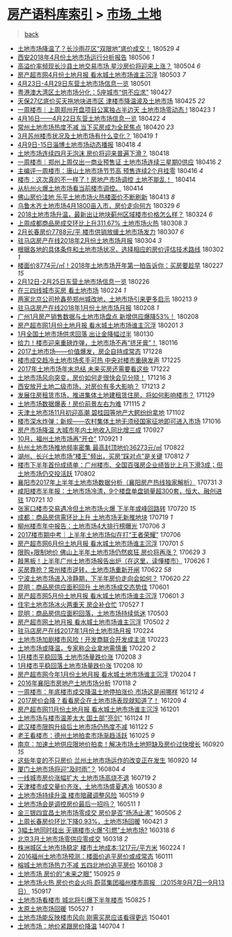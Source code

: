 [房产语料库索引](../../README.md)  > [市场_土地](市场_土地.md)
====
> [back](../README.md)

- [土地市场降温了？长沙雨花区“双限地”底价成交！](http://jkwz.applinzi.com/ittc/7108666000356672522.html#%E5%9C%9F%E5%9C%B0%E5%B8%82%E5%9C%BA%E9%99%8D%E6%B8%A9%E4%BA%86%EF%BC%9F%E9%95%BF%E6%B2%99%E9%9B%A8%E8%8A%B1%E5%8C%BA%E2%80%9C%E5%8F%8C%E9%99%90%E5%9C%B0%E2%80%9D%E5%BA%95%E4%BB%B7%E6%88%90%E4%BA%A4%EF%BC%81) 180529 *4* 
- [西安2018年4月份土地市场运行分析报告](http://jkwz.applinzi.com/ittc/7099924798438376464.html#%E8%A5%BF%E5%AE%892018%E5%B9%B44%E6%9C%88%E4%BB%BD%E5%9C%9F%E5%9C%B0%E5%B8%82%E5%9C%BA%E8%BF%90%E8%A1%8C%E5%88%86%E6%9E%90%E6%8A%A5%E5%91%8A) 180506 *1* 
- [高溢价率频现长沙县土地交易市场 星沙房价将迎来上涨？](http://jkwz.applinzi.com/ittc/7099356042368648209.html#%E9%AB%98%E6%BA%A2%E4%BB%B7%E7%8E%87%E9%A2%91%E7%8E%B0%E9%95%BF%E6%B2%99%E5%8E%BF%E5%9C%9F%E5%9C%B0%E4%BA%A4%E6%98%93%E5%B8%82%E5%9C%BA+%E6%98%9F%E6%B2%99%E6%88%BF%E4%BB%B7%E5%B0%86%E8%BF%8E%E6%9D%A5%E4%B8%8A%E6%B6%A8%EF%BC%9F) 180504 *6* 
- [房产超市网4月份土地月报 看水城土地市场谁主沉浮](http://jkwz.applinzi.com/ittc/7098942712294409226.html#%E6%88%BF%E4%BA%A7%E8%B6%85%E5%B8%82%E7%BD%914%E6%9C%88%E4%BB%BD%E5%9C%9F%E5%9C%B0%E6%9C%88%E6%8A%A5+%E7%9C%8B%E6%B0%B4%E5%9F%8E%E5%9C%9F%E5%9C%B0%E5%B8%82%E5%9C%BA%E8%B0%81%E4%B8%BB%E6%B2%89%E6%B5%AE) 180503 *7* 
- [4月23日-4月29日东营土地市场信息一览](http://jkwz.applinzi.com/ittc/7098040872853832711.html#4%E6%9C%8823%E6%97%A5-4%E6%9C%8829%E6%97%A5%E4%B8%9C%E8%90%A5%E5%9C%9F%E5%9C%B0%E5%B8%82%E5%9C%BA%E4%BF%A1%E6%81%AF%E4%B8%80%E8%A7%88) 180501  
- [粤港澳大湾区土地市场分化：5座城市“供不应求”](http://jkwz.applinzi.com/ittc/7096742440734295051.html#%E7%B2%A4%E6%B8%AF%E6%BE%B3%E5%A4%A7%E6%B9%BE%E5%8C%BA%E5%9C%9F%E5%9C%B0%E5%B8%82%E5%9C%BA%E5%88%86%E5%8C%96%EF%BC%9A5%E5%BA%A7%E5%9F%8E%E5%B8%82%E2%80%9C%E4%BE%9B%E4%B8%8D%E5%BA%94%E6%B1%82%E2%80%9D) 180427  
- [天保27亿底价买天拖地块进市区 津楼市降温波及土地市场](http://jkwz.applinzi.com/ittc/7095932616144585739.html#%E5%A4%A9%E4%BF%9D27%E4%BA%BF%E5%BA%95%E4%BB%B7%E4%B9%B0%E5%A4%A9%E6%8B%96%E5%9C%B0%E5%9D%97%E8%BF%9B%E5%B8%82%E5%8C%BA+%E6%B4%A5%E6%A5%BC%E5%B8%82%E9%99%8D%E6%B8%A9%E6%B3%A2%E5%8F%8A%E5%9C%9F%E5%9C%B0%E5%B8%82%E5%9C%BA) 180425 *22* 
- [一周楼市｜上周郑州开盘项目公寓独占半边天 土地市场零动态 !](http://jkwz.applinzi.com/ittc/7095222828930696198.html#%E4%B8%80%E5%91%A8%E6%A5%BC%E5%B8%82%EF%BD%9C%E4%B8%8A%E5%91%A8%E9%83%91%E5%B7%9E%E5%BC%80%E7%9B%98%E9%A1%B9%E7%9B%AE%E5%85%AC%E5%AF%93%E7%8B%AC%E5%8D%A0%E5%8D%8A%E8%BE%B9%E5%A4%A9+%E5%9C%9F%E5%9C%B0%E5%B8%82%E5%9C%BA%E9%9B%B6%E5%8A%A8%E6%80%81+%21) 180423 *1* 
- [4月16日——4月22日东营土地市场信息一览](http://jkwz.applinzi.com/ittc/7094920594837734411.html#4%E6%9C%8816%E6%97%A5%E2%80%94%E2%80%944%E6%9C%8822%E6%97%A5%E4%B8%9C%E8%90%A5%E5%9C%9F%E5%9C%B0%E5%B8%82%E5%9C%BA%E4%BF%A1%E6%81%AF%E4%B8%80%E8%A7%88) 180422 *4* 
- [常州土地市场热度不减 当下买房成为全民焦点](http://jkwz.applinzi.com/ittc/7094110501716100107.html#%E5%B8%B8%E5%B7%9E%E5%9C%9F%E5%9C%B0%E5%B8%82%E5%9C%BA%E7%83%AD%E5%BA%A6%E4%B8%8D%E5%87%8F+%E5%BD%93%E4%B8%8B%E4%B9%B0%E6%88%BF%E6%88%90%E4%B8%BA%E5%85%A8%E6%B0%91%E7%84%A6%E7%82%B9) 180420 *23* 
- [3月苏州楼市状况及土地市场有什么变化？](http://jkwz.applinzi.com/ittc/7093608139884856336.html#3%E6%9C%88%E8%8B%8F%E5%B7%9E%E6%A5%BC%E5%B8%82%E7%8A%B6%E5%86%B5%E5%8F%8A%E5%9C%9F%E5%9C%B0%E5%B8%82%E5%9C%BA%E6%9C%89%E4%BB%80%E4%B9%88%E5%8F%98%E5%8C%96%EF%BC%9F) 180419 *1* 
- [4月9日-15日淄博土地市场动态播报](http://jkwz.applinzi.com/ittc/7093364015277540358.html#4%E6%9C%889%E6%97%A5-15%E6%97%A5%E6%B7%84%E5%8D%9A%E5%9C%9F%E5%9C%B0%E5%B8%82%E5%9C%BA%E5%8A%A8%E6%80%81%E6%92%AD%E6%8A%A5) 180418 *4* 
- [土地市场连续四月无泡沫 房价将迎来普遍下滑？](http://jkwz.applinzi.com/ittc/7093249931441865734.html#%E5%9C%9F%E5%9C%B0%E5%B8%82%E5%9C%BA%E8%BF%9E%E7%BB%AD%E5%9B%9B%E6%9C%88%E6%97%A0%E6%B3%A1%E6%B2%AB+%E6%88%BF%E4%BB%B7%E5%B0%86%E8%BF%8E%E6%9D%A5%E6%99%AE%E9%81%8D%E4%B8%8B%E6%BB%91%EF%BC%9F) 180418  
- [一周楼市｜郑州上周仅出一商业预售证 土地市场连续三星期0供应](http://jkwz.applinzi.com/ittc/7092605219689202698.html#%E4%B8%80%E5%91%A8%E6%A5%BC%E5%B8%82%EF%BD%9C%E9%83%91%E5%B7%9E%E4%B8%8A%E5%91%A8%E4%BB%85%E5%87%BA%E4%B8%80%E5%95%86%E4%B8%9A%E9%A2%84%E5%94%AE%E8%AF%81+%E5%9C%9F%E5%9C%B0%E5%B8%82%E5%9C%BA%E8%BF%9E%E7%BB%AD%E4%B8%89%E6%98%9F%E6%9C%9F0%E4%BE%9B%E5%BA%94) 180416 *2* 
- [主编评一周楼市：唐山土地市场节节高 预售连续2个月挂零](http://jkwz.applinzi.com/ittc/7092581142723298315.html#%E4%B8%BB%E7%BC%96%E8%AF%84%E4%B8%80%E5%91%A8%E6%A5%BC%E5%B8%82%EF%BC%9A%E5%94%90%E5%B1%B1%E5%9C%9F%E5%9C%B0%E5%B8%82%E5%9C%BA%E8%8A%82%E8%8A%82%E9%AB%98+%E9%A2%84%E5%94%AE%E8%BF%9E%E7%BB%AD2%E4%B8%AA%E6%9C%88%E6%8C%82%E9%9B%B6) 180416 *4* 
- [楼市：这次真的不一样了！房地产市场调控 土地不能乱！  ​](http://jkwz.applinzi.com/ittc/7091947454671094794.html#%E6%A5%BC%E5%B8%82%EF%BC%9A%E8%BF%99%E6%AC%A1%E7%9C%9F%E7%9A%84%E4%B8%8D%E4%B8%80%E6%A0%B7%E4%BA%86%EF%BC%81%E6%88%BF%E5%9C%B0%E4%BA%A7%E5%B8%82%E5%9C%BA%E8%B0%83%E6%8E%A7+%E5%9C%9F%E5%9C%B0%E4%B8%8D%E8%83%BD%E4%B9%B1%EF%BC%81++%E2%80%8B) 180414  
- [从杭州火爆土地市场看当前楼市调控。](http://jkwz.applinzi.com/ittc/7091830396109194250.html#%E4%BB%8E%E6%9D%AD%E5%B7%9E%E7%81%AB%E7%88%86%E5%9C%9F%E5%9C%B0%E5%B8%82%E5%9C%BA%E7%9C%8B%E5%BD%93%E5%89%8D%E6%A5%BC%E5%B8%82%E8%B0%83%E6%8E%A7%E3%80%82) 180414  
- [佛山房价洼地 乐平土地市场火热楼面价不断刷新](http://jkwz.applinzi.com/ittc/7091504974133724176.html#%E4%BD%9B%E5%B1%B1%E6%88%BF%E4%BB%B7%E6%B4%BC%E5%9C%B0+%E4%B9%90%E5%B9%B3%E5%9C%9F%E5%9C%B0%E5%B8%82%E5%9C%BA%E7%81%AB%E7%83%AD%E6%A5%BC%E9%9D%A2%E4%BB%B7%E4%B8%8D%E6%96%AD%E5%88%B7%E6%96%B0) 180413 *8* 
- [乌鲁木齐土地市场4月1800亩入市，房价走向何方](http://jkwz.applinzi.com/ittc/7085954922745168903.html#%E4%B9%8C%E9%B2%81%E6%9C%A8%E9%BD%90%E5%9C%9F%E5%9C%B0%E5%B8%82%E5%9C%BA4%E6%9C%881800%E4%BA%A9%E5%85%A5%E5%B8%82%EF%BC%8C%E6%88%BF%E4%BB%B7%E8%B5%B0%E5%90%91%E4%BD%95%E6%96%B9) 180329 *6* 
- [2018土地市场升温，最新出让地块蓟州区域楼市价格怎么样？](http://jkwz.applinzi.com/ittc/7083960958374642694.html#2018%E5%9C%9F%E5%9C%B0%E5%B8%82%E5%9C%BA%E5%8D%87%E6%B8%A9%EF%BC%8C%E6%9C%80%E6%96%B0%E5%87%BA%E8%AE%A9%E5%9C%B0%E5%9D%97%E8%93%9F%E5%B7%9E%E5%8C%BA%E5%9F%9F%E6%A5%BC%E5%B8%82%E4%BB%B7%E6%A0%BC%E6%80%8E%E4%B9%88%E6%A0%B7%EF%BC%9F) 180324 *6* 
- [上周成都商品房成交环比上升311.67%  土地市场火热](http://jkwz.applinzi.com/ittc/7078038375993181190.html#%E4%B8%8A%E5%91%A8%E6%88%90%E9%83%BD%E5%95%86%E5%93%81%E6%88%BF%E6%88%90%E4%BA%A4%E7%8E%AF%E6%AF%94%E4%B8%8A%E5%8D%87311.67%25++%E5%9C%9F%E5%9C%B0%E5%B8%82%E5%9C%BA%E7%81%AB%E7%83%AD) 180308 *3* 
- [2月长春房价7788元/平 楼市供销放缓土地市场发力](http://jkwz.applinzi.com/ittc/7077727881927328779.html#2%E6%9C%88%E9%95%BF%E6%98%A5%E6%88%BF%E4%BB%B77788%E5%85%83%2F%E5%B9%B3+%E6%A5%BC%E5%B8%82%E4%BE%9B%E9%94%80%E6%94%BE%E7%BC%93%E5%9C%9F%E5%9C%B0%E5%B8%82%E5%9C%BA%E5%8F%91%E5%8A%9B) 180307 *6* 
- [驻马店房产在线2018年2月份土地市场月报](http://jkwz.applinzi.com/ittc/7076678915676701703.html#%E9%A9%BB%E9%A9%AC%E5%BA%97%E6%88%BF%E4%BA%A7%E5%9C%A8%E7%BA%BF2018%E5%B9%B42%E6%9C%88%E4%BB%BD%E5%9C%9F%E5%9C%B0%E5%B8%82%E5%9C%BA%E6%9C%88%E6%8A%A5) 180304 *3* 
- [根据各地的具体条件和土地市场状况，选择相应的房价评估技术路线](http://jkwz.applinzi.com/ittc/7075810118946259978.html#%E6%A0%B9%E6%8D%AE%E5%90%84%E5%9C%B0%E7%9A%84%E5%85%B7%E4%BD%93%E6%9D%A1%E4%BB%B6%E5%92%8C%E5%9C%9F%E5%9C%B0%E5%B8%82%E5%9C%BA%E7%8A%B6%E5%86%B5%EF%BC%8C%E9%80%89%E6%8B%A9%E7%9B%B8%E5%BA%94%E7%9A%84%E6%88%BF%E4%BB%B7%E8%AF%84%E4%BC%B0%E6%8A%80%E6%9C%AF%E8%B7%AF%E7%BA%BF) 180302 *1* 
- [楼面价8774元/㎡！2018年土地市场开年第一拍告诉你：买房要趁早](http://jkwz.applinzi.com/ittc/7074786969936987142.html#%E6%A5%BC%E9%9D%A2%E4%BB%B78774%E5%85%83%2F%E3%8E%A1%EF%BC%812018%E5%B9%B4%E5%9C%9F%E5%9C%B0%E5%B8%82%E5%9C%BA%E5%BC%80%E5%B9%B4%E7%AC%AC%E4%B8%80%E6%8B%8D%E5%91%8A%E8%AF%89%E4%BD%A0%EF%BC%9A%E4%B9%B0%E6%88%BF%E8%A6%81%E8%B6%81%E6%97%A9) 180227 *15* 
- [2月12日-2月25日东营土地市场信息一览](http://jkwz.applinzi.com/ittc/7074295891140019216.html#2%E6%9C%8812%E6%97%A5-2%E6%9C%8825%E6%97%A5%E4%B8%9C%E8%90%A5%E5%9C%9F%E5%9C%B0%E5%B8%82%E5%9C%BA%E4%BF%A1%E6%81%AF%E4%B8%80%E8%A7%88) 180226  
- [在三四线城市买房  看土地市场](http://jkwz.applinzi.com/ittc/7073574986411672582.html#%E5%9C%A8%E4%B8%89%E5%9B%9B%E7%BA%BF%E5%9F%8E%E5%B8%82%E4%B9%B0%E6%88%BF++%E7%9C%8B%E5%9C%9F%E5%9C%B0%E5%B8%82%E5%9C%BA) 180224 *1* 
- [两家北京公司抢鑫苑郑州城改地，土地市场引来更多启示](http://jkwz.applinzi.com/ittc/7067674766977008651.html#%E4%B8%A4%E5%AE%B6%E5%8C%97%E4%BA%AC%E5%85%AC%E5%8F%B8%E6%8A%A2%E9%91%AB%E8%8B%91%E9%83%91%E5%B7%9E%E5%9F%8E%E6%94%B9%E5%9C%B0%EF%BC%8C%E5%9C%9F%E5%9C%B0%E5%B8%82%E5%9C%BA%E5%BC%95%E6%9D%A5%E6%9B%B4%E5%A4%9A%E5%90%AF%E7%A4%BA) 180213 *9* 
- [驻马店房产在线2018年1月份土地市场月报](http://jkwz.applinzi.com/ittc/7067766052178363402.html#%E9%A9%BB%E9%A9%AC%E5%BA%97%E6%88%BF%E4%BA%A7%E5%9C%A8%E7%BA%BF2018%E5%B9%B41%E6%9C%88%E4%BB%BD%E5%9C%9F%E5%9C%B0%E5%B8%82%E5%9C%BA%E6%9C%88%E6%8A%A5) 180208 *1* 
- [广州1月房产销售数据与土地市场盘点 新增供应爆降53%！](http://jkwz.applinzi.com/ittc/7067695051503567878.html#%E5%B9%BF%E5%B7%9E1%E6%9C%88%E6%88%BF%E4%BA%A7%E9%94%80%E5%94%AE%E6%95%B0%E6%8D%AE%E4%B8%8E%E5%9C%9F%E5%9C%B0%E5%B8%82%E5%9C%BA%E7%9B%98%E7%82%B9+%E6%96%B0%E5%A2%9E%E4%BE%9B%E5%BA%94%E7%88%86%E9%99%8D53%25%EF%BC%81) 180208  
- [房产超市网1月份土地月报 看水城土地市场谁主沉浮](http://jkwz.applinzi.com/ittc/7065177208241259526.html#%E6%88%BF%E4%BA%A7%E8%B6%85%E5%B8%82%E7%BD%911%E6%9C%88%E4%BB%BD%E5%9C%9F%E5%9C%B0%E6%9C%88%E6%8A%A5+%E7%9C%8B%E6%B0%B4%E5%9F%8E%E5%9C%9F%E5%9C%B0%E5%B8%82%E5%9C%BA%E8%B0%81%E4%B8%BB%E6%B2%89%E6%B5%AE) 180201 *3* 
- [1月全国土地市场供求回落 出让金降幅过半](http://jkwz.applinzi.com/ittc/7064300276981171207.html#1%E6%9C%88%E5%85%A8%E5%9B%BD%E5%9C%9F%E5%9C%B0%E5%B8%82%E5%9C%BA%E4%BE%9B%E6%B1%82%E5%9B%9E%E8%90%BD+%E5%87%BA%E8%AE%A9%E9%87%91%E9%99%8D%E5%B9%85%E8%BF%87%E5%8D%8A) 180130  
- [给力！楼市迎来重磅炸弹，土地市场不再“挤牙膏”！](http://jkwz.applinzi.com/ittc/7059126824766800902.html#%E7%BB%99%E5%8A%9B%EF%BC%81%E6%A5%BC%E5%B8%82%E8%BF%8E%E6%9D%A5%E9%87%8D%E7%A3%85%E7%82%B8%E5%BC%B9%EF%BC%8C%E5%9C%9F%E5%9C%B0%E5%B8%82%E5%9C%BA%E4%B8%8D%E5%86%8D%E2%80%9C%E6%8C%A4%E7%89%99%E8%86%8F%E2%80%9D%EF%BC%81) 180116  
- [2017土地市场——价值爆发，房企自持成常态](http://jkwz.applinzi.com/ittc/7052086485933622289.html#2017%E5%9C%9F%E5%9C%B0%E5%B8%82%E5%9C%BA%E2%80%94%E2%80%94%E4%BB%B7%E5%80%BC%E7%88%86%E5%8F%91%EF%BC%8C%E6%88%BF%E4%BC%81%E8%87%AA%E6%8C%81%E6%88%90%E5%B8%B8%E6%80%81) 171228  
- [楼市成交趋冷土地市场炙手可热 中央对楼市重磅发声](http://jkwz.applinzi.com/ittc/7050954934634152977.html#%E6%A5%BC%E5%B8%82%E6%88%90%E4%BA%A4%E8%B6%8B%E5%86%B7%E5%9C%9F%E5%9C%B0%E5%B8%82%E5%9C%BA%E7%82%99%E6%89%8B%E5%8F%AF%E7%83%AD+%E4%B8%AD%E5%A4%AE%E5%AF%B9%E6%A5%BC%E5%B8%82%E9%87%8D%E7%A3%85%E5%8F%91%E5%A3%B0) 171225  
- [2017年土地市场年末总结 未来买房还需要看这些](http://jkwz.applinzi.com/ittc/7049888784781411344.html#2017%E5%B9%B4%E5%9C%9F%E5%9C%B0%E5%B8%82%E5%9C%BA%E5%B9%B4%E6%9C%AB%E6%80%BB%E7%BB%93+%E6%9C%AA%E6%9D%A5%E4%B9%B0%E6%88%BF%E8%BF%98%E9%9C%80%E8%A6%81%E7%9C%8B%E8%BF%99%E4%BA%9B) 171222  
- [土地市场风向突变，房价如何走很快会见分晓！](http://jkwz.applinzi.com/ittc/7047700570587005969.html#%E5%9C%9F%E5%9C%B0%E5%B8%82%E5%9C%BA%E9%A3%8E%E5%90%91%E7%AA%81%E5%8F%98%EF%BC%8C%E6%88%BF%E4%BB%B7%E5%A6%82%E4%BD%95%E8%B5%B0%E5%BE%88%E5%BF%AB%E4%BC%9A%E8%A7%81%E5%88%86%E6%99%93%EF%BC%81) 171216 *3* 
- [西安放开土地二级市场，对房价有多大影响？](http://jkwz.applinzi.com/ittc/7046636482003993616.html#%E8%A5%BF%E5%AE%89%E6%94%BE%E5%BC%80%E5%9C%9F%E5%9C%B0%E4%BA%8C%E7%BA%A7%E5%B8%82%E5%9C%BA%EF%BC%8C%E5%AF%B9%E6%88%BF%E4%BB%B7%E6%9C%89%E5%A4%9A%E5%A4%A7%E5%BD%B1%E5%93%8D%EF%BC%9F) 171213 *2* 
- [发展住房租赁市场，推进集体土地建租赁住房，将如何影响楼市？](http://jkwz.applinzi.com/ittc/7041414615810966545.html#%E5%8F%91%E5%B1%95%E4%BD%8F%E6%88%BF%E7%A7%9F%E8%B5%81%E5%B8%82%E5%9C%BA%EF%BC%8C%E6%8E%A8%E8%BF%9B%E9%9B%86%E4%BD%93%E5%9C%9F%E5%9C%B0%E5%BB%BA%E7%A7%9F%E8%B5%81%E4%BD%8F%E6%88%BF%EF%BC%8C%E5%B0%86%E5%A6%82%E4%BD%95%E5%BD%B1%E5%93%8D%E6%A5%BC%E5%B8%82%EF%BC%9F) 171129  
- [土地市场数据爆表！房价前景左右为难](http://jkwz.applinzi.com/ittc/7036241936493577232.html#%E5%9C%9F%E5%9C%B0%E5%B8%82%E5%9C%BA%E6%95%B0%E6%8D%AE%E7%88%86%E8%A1%A8%EF%BC%81%E6%88%BF%E4%BB%B7%E5%89%8D%E6%99%AF%E5%B7%A6%E5%8F%B3%E4%B8%BA%E9%9A%BE) 171115 *2* 
- [天津土地市场11月初迎高潮 碧桂园等地产大鳄纷纷拿地](http://jkwz.applinzi.com/ittc/7031382534255035408.html#%E5%A4%A9%E6%B4%A5%E5%9C%9F%E5%9C%B0%E5%B8%82%E5%9C%BA11%E6%9C%88%E5%88%9D%E8%BF%8E%E9%AB%98%E6%BD%AE+%E7%A2%A7%E6%A1%82%E5%9B%AD%E7%AD%89%E5%9C%B0%E4%BA%A7%E5%A4%A7%E9%B3%84%E7%BA%B7%E7%BA%B7%E6%8B%BF%E5%9C%B0) 171102  
- [楼市深水炸弹：新规——农村集体土地无须经国家征地即可进入市场](http://jkwz.applinzi.com/ittc/7024834953244836881.html#%E6%A5%BC%E5%B8%82%E6%B7%B1%E6%B0%B4%E7%82%B8%E5%BC%B9%EF%BC%9A%E6%96%B0%E8%A7%84%E2%80%94%E2%80%94%E5%86%9C%E6%9D%91%E9%9B%86%E4%BD%93%E5%9C%9F%E5%9C%B0%E6%97%A0%E9%A1%BB%E7%BB%8F%E5%9B%BD%E5%AE%B6%E5%BE%81%E5%9C%B0%E5%8D%B3%E5%8F%AF%E8%BF%9B%E5%85%A5%E5%B8%82%E5%9C%BA) 171016  
- [房产市场降温 大城市年内土地收入同比增三成](http://jkwz.applinzi.com/ittc/7017983425833862160.html#%E6%88%BF%E4%BA%A7%E5%B8%82%E5%9C%BA%E9%99%8D%E6%B8%A9+%E5%A4%A7%E5%9F%8E%E5%B8%82%E5%B9%B4%E5%86%85%E5%9C%9F%E5%9C%B0%E6%94%B6%E5%85%A5%E5%90%8C%E6%AF%94%E5%A2%9E%E4%B8%89%E6%88%90) 170927  
- [10月，福州土地市场再“开仓”](http://jkwz.applinzi.com/ittc/7015692440546313233.html#10%E6%9C%88%EF%BC%8C%E7%A6%8F%E5%B7%9E%E5%9C%9F%E5%9C%B0%E5%B8%82%E5%9C%BA%E5%86%8D%E2%80%9C%E5%BC%80%E4%BB%93%E2%80%9D) 170921 *1* 
- [杭州土地市场推地频率密集   最高封顶地价36273元/㎡](http://jkwz.applinzi.com/ittc/7004644083551962128.html#%E6%9D%AD%E5%B7%9E%E5%9C%9F%E5%9C%B0%E5%B8%82%E5%9C%BA%E6%8E%A8%E5%9C%B0%E9%A2%91%E7%8E%87%E5%AF%86%E9%9B%86+++%E6%9C%80%E9%AB%98%E5%B0%81%E9%A1%B6%E5%9C%B0%E4%BB%B736273%E5%85%83%2F%E3%8E%A1) 170822  
- [湖州、长兴土地市场“楼王”频出，买房“踩对点”是关键](http://jkwz.applinzi.com/ittc/7000848609267155984.html#%E6%B9%96%E5%B7%9E%E3%80%81%E9%95%BF%E5%85%B4%E5%9C%9F%E5%9C%B0%E5%B8%82%E5%9C%BA%E2%80%9C%E6%A5%BC%E7%8E%8B%E2%80%9D%E9%A2%91%E5%87%BA%EF%BC%8C%E4%B9%B0%E6%88%BF%E2%80%9C%E8%B8%A9%E5%AF%B9%E7%82%B9%E2%80%9D%E6%98%AF%E5%85%B3%E9%94%AE) 170812 *7* 
- [楼市下半年首份成绩单：广州楼市、全国百强房企业绩皆比上月下滑3成；但土地市场仍交投活跃](http://jkwz.applinzi.com/ittc/6997146636911117329.html#%E6%A5%BC%E5%B8%82%E4%B8%8B%E5%8D%8A%E5%B9%B4%E9%A6%96%E4%BB%BD%E6%88%90%E7%BB%A9%E5%8D%95%EF%BC%9A%E5%B9%BF%E5%B7%9E%E6%A5%BC%E5%B8%82%E3%80%81%E5%85%A8%E5%9B%BD%E7%99%BE%E5%BC%BA%E6%88%BF%E4%BC%81%E4%B8%9A%E7%BB%A9%E7%9A%86%E6%AF%94%E4%B8%8A%E6%9C%88%E4%B8%8B%E6%BB%913%E6%88%90%EF%BC%9B%E4%BD%86%E5%9C%9F%E5%9C%B0%E5%B8%82%E5%9C%BA%E4%BB%8D%E4%BA%A4%E6%8A%95%E6%B4%BB%E8%B7%83) 170802  
- [襄阳市2017年上半年土地市场数据分析（襄阳房产热线独家解析）](http://jkwz.applinzi.com/ittc/6996491832828363792.html#%E8%A5%84%E9%98%B3%E5%B8%822017%E5%B9%B4%E4%B8%8A%E5%8D%8A%E5%B9%B4%E5%9C%9F%E5%9C%B0%E5%B8%82%E5%9C%BA%E6%95%B0%E6%8D%AE%E5%88%86%E6%9E%90%EF%BC%88%E8%A5%84%E9%98%B3%E6%88%BF%E4%BA%A7%E7%83%AD%E7%BA%BF%E7%8B%AC%E5%AE%B6%E8%A7%A3%E6%9E%90%EF%BC%89) 170731 *3* 
- [咸阳楼市半年报：土地市场冷清，9个楼盘单盘销量超300套，恒大、融创进驻](http://jkwz.applinzi.com/ittc/6992817877978448913.html#%E5%92%B8%E9%98%B3%E6%A5%BC%E5%B8%82%E5%8D%8A%E5%B9%B4%E6%8A%A5%EF%BC%9A%E5%9C%9F%E5%9C%B0%E5%B8%82%E5%9C%BA%E5%86%B7%E6%B8%85%EF%BC%8C9%E4%B8%AA%E6%A5%BC%E7%9B%98%E5%8D%95%E7%9B%98%E9%94%80%E9%87%8F%E8%B6%85300%E5%A5%97%EF%BC%8C%E6%81%92%E5%A4%A7%E3%80%81%E8%9E%8D%E5%88%9B%E8%BF%9B%E9%A9%BB) 170721 *10* 
- [张家口楼市交易遇冷但土地市场火爆 下半年或峰回路转](http://jkwz.applinzi.com/ittc/6992298230917104657.html#%E5%BC%A0%E5%AE%B6%E5%8F%A3%E6%A5%BC%E5%B8%82%E4%BA%A4%E6%98%93%E9%81%87%E5%86%B7%E4%BD%86%E5%9C%9F%E5%9C%B0%E5%B8%82%E5%9C%BA%E7%81%AB%E7%88%86+%E4%B8%8B%E5%8D%8A%E5%B9%B4%E6%88%96%E5%B3%B0%E5%9B%9E%E8%B7%AF%E8%BD%AC) 170720 *15* 
- [成都：商品房供需环比上升 土地市场无新推地块](http://jkwz.applinzi.com/ittc/6992074257851745296.html#%E6%88%90%E9%83%BD%EF%BC%9A%E5%95%86%E5%93%81%E6%88%BF%E4%BE%9B%E9%9C%80%E7%8E%AF%E6%AF%94%E4%B8%8A%E5%8D%87+%E5%9C%9F%E5%9C%B0%E5%B8%82%E5%9C%BA%E6%97%A0%E6%96%B0%E6%8E%A8%E5%9C%B0%E5%9D%97) 170719 *1* 
- [柳州楼市年中报告：土地市场4大排行榜曝光](http://jkwz.applinzi.com/ittc/6987204144103162885.html#%E6%9F%B3%E5%B7%9E%E6%A5%BC%E5%B8%82%E5%B9%B4%E4%B8%AD%E6%8A%A5%E5%91%8A%EF%BC%9A%E5%9C%9F%E5%9C%B0%E5%B8%82%E5%9C%BA4%E5%A4%A7%E6%8E%92%E8%A1%8C%E6%A6%9C%E6%9B%9D%E5%85%89) 170706 *3* 
- [2017楼市期中考｜上半年土地市场似在打“王者荣耀”](http://jkwz.applinzi.com/ittc/6987118094055899920.html#2017%E6%A5%BC%E5%B8%82%E6%9C%9F%E4%B8%AD%E8%80%83%EF%BD%9C%E4%B8%8A%E5%8D%8A%E5%B9%B4%E5%9C%9F%E5%9C%B0%E5%B8%82%E5%9C%BA%E4%BC%BC%E5%9C%A8%E6%89%93%E2%80%9C%E7%8E%8B%E8%80%85%E8%8D%A3%E8%80%80%E2%80%9D) 170706  
- [房产超市网6月份土地月报 看水城土地市场谁主沉浮](http://jkwz.applinzi.com/ittc/6985291527751205892.html#%E6%88%BF%E4%BA%A7%E8%B6%85%E5%B8%82%E7%BD%916%E6%9C%88%E4%BB%BD%E5%9C%9F%E5%9C%B0%E6%9C%88%E6%8A%A5+%E7%9C%8B%E6%B0%B4%E5%9F%8E%E5%9C%9F%E5%9C%B0%E5%B8%82%E5%9C%BA%E8%B0%81%E4%B8%BB%E6%B2%89%E6%B5%AE) 170701 *5* 
- [限购+限制地价 佛山上半年土地市场仍然疯狂 房价将再涨？](http://jkwz.applinzi.com/ittc/6984290189009486852.html#%E9%99%90%E8%B4%AD%2B%E9%99%90%E5%88%B6%E5%9C%B0%E4%BB%B7+%E4%BD%9B%E5%B1%B1%E4%B8%8A%E5%8D%8A%E5%B9%B4%E5%9C%9F%E5%9C%B0%E5%B8%82%E5%9C%BA%E4%BB%8D%E7%84%B6%E7%96%AF%E7%8B%82+%E6%88%BF%E4%BB%B7%E5%B0%86%E5%86%8D%E6%B6%A8%EF%BC%9F) 170629 *3* 
- [敲黑板！上半年广州土地市场报告出炉（在这里，读懂楼市）](http://jkwz.applinzi.com/ittc/6983612698569737220.html#%E6%95%B2%E9%BB%91%E6%9D%BF%EF%BC%81%E4%B8%8A%E5%8D%8A%E5%B9%B4%E5%B9%BF%E5%B7%9E%E5%9C%9F%E5%9C%B0%E5%B8%82%E5%9C%BA%E6%8A%A5%E5%91%8A%E5%87%BA%E7%82%89%EF%BC%88%E5%9C%A8%E8%BF%99%E9%87%8C%EF%BC%8C%E8%AF%BB%E6%87%82%E6%A5%BC%E5%B8%82%EF%BC%89) 170626 *1* 
- [买房靠抢？常州楼市逆转，土地市场重新开闸](http://jkwz.applinzi.com/ittc/6981967739663942661.html#%E4%B9%B0%E6%88%BF%E9%9D%A0%E6%8A%A2%EF%BC%9F%E5%B8%B8%E5%B7%9E%E6%A5%BC%E5%B8%82%E9%80%86%E8%BD%AC%EF%BC%8C%E5%9C%9F%E5%9C%B0%E5%B8%82%E5%9C%BA%E9%87%8D%E6%96%B0%E5%BC%80%E9%97%B8) 170622 *58* 
- [宁波土地市场进入冷静期，下半年房价走向会如何？](http://jkwz.applinzi.com/ittc/6981276193939522565.html#%E5%AE%81%E6%B3%A2%E5%9C%9F%E5%9C%B0%E5%B8%82%E5%9C%BA%E8%BF%9B%E5%85%A5%E5%86%B7%E9%9D%99%E6%9C%9F%EF%BC%8C%E4%B8%8B%E5%8D%8A%E5%B9%B4%E6%88%BF%E4%BB%B7%E8%B5%B0%E5%90%91%E4%BC%9A%E5%A6%82%E4%BD%95%EF%BC%9F) 170620 *22* 
- [昆明：商品房供应面积回升 土地市场成交态势佳](http://jkwz.applinzi.com/ittc/6974248502879060997.html#%E6%98%86%E6%98%8E%EF%BC%9A%E5%95%86%E5%93%81%E6%88%BF%E4%BE%9B%E5%BA%94%E9%9D%A2%E7%A7%AF%E5%9B%9E%E5%8D%87+%E5%9C%9F%E5%9C%B0%E5%B8%82%E5%9C%BA%E6%88%90%E4%BA%A4%E6%80%81%E5%8A%BF%E4%BD%B3) 170601  
- [房产超市网5月份土地月报 看水城土地市场谁主沉浮](http://jkwz.applinzi.com/ittc/6974207810928641028.html#%E6%88%BF%E4%BA%A7%E8%B6%85%E5%B8%82%E7%BD%915%E6%9C%88%E4%BB%BD%E5%9C%9F%E5%9C%B0%E6%9C%88%E6%8A%A5+%E7%9C%8B%E6%B0%B4%E5%9F%8E%E5%9C%9F%E5%9C%B0%E5%B8%82%E5%9C%BA%E8%B0%81%E4%B8%BB%E6%B2%89%E6%B5%AE) 170601 *3* 
- [住宅土地市场冰火两重天 房企补仓忙](http://jkwz.applinzi.com/ittc/6972338704059204613.html#%E4%BD%8F%E5%AE%85%E5%9C%9F%E5%9C%B0%E5%B8%82%E5%9C%BA%E5%86%B0%E7%81%AB%E4%B8%A4%E9%87%8D%E5%A4%A9+%E6%88%BF%E4%BC%81%E8%A1%A5%E4%BB%93%E5%BF%99) 170527 *1* 
- [昆明：商品房供应面积回落，土地市场持续低迷](http://jkwz.applinzi.com/ittc/6963554625604027396.html#%E6%98%86%E6%98%8E%EF%BC%9A%E5%95%86%E5%93%81%E6%88%BF%E4%BE%9B%E5%BA%94%E9%9D%A2%E7%A7%AF%E5%9B%9E%E8%90%BD%EF%BC%8C%E5%9C%9F%E5%9C%B0%E5%B8%82%E5%9C%BA%E6%8C%81%E7%BB%AD%E4%BD%8E%E8%BF%B7) 170503  
- [房产超市网土地月报 看水城土地市场谁主沉浮](http://jkwz.applinzi.com/ittc/6963147084688524293.html#%E6%88%BF%E4%BA%A7%E8%B6%85%E5%B8%82%E7%BD%91%E5%9C%9F%E5%9C%B0%E6%9C%88%E6%8A%A5+%E7%9C%8B%E6%B0%B4%E5%9F%8E%E5%9C%9F%E5%9C%B0%E5%B8%82%E5%9C%BA%E8%B0%81%E4%B8%BB%E6%B2%89%E6%B5%AE) 170502 *2* 
- [驻马店房产在线2017年1月份土地市场月报](http://jkwz.applinzi.com/ittc/6938110394299319300.html#%E9%A9%BB%E9%A9%AC%E5%BA%97%E6%88%BF%E4%BA%A7%E5%9C%A8%E7%BA%BF2017%E5%B9%B41%E6%9C%88%E4%BB%BD%E5%9C%9F%E5%9C%B0%E5%B8%82%E5%9C%BA%E6%9C%88%E6%8A%A5) 170224  
- [土地市场加剧楼市风险！开发商联合开发成主流](http://jkwz.applinzi.com/ittc/6937755903758697476.html#%E5%9C%9F%E5%9C%B0%E5%B8%82%E5%9C%BA%E5%8A%A0%E5%89%A7%E6%A5%BC%E5%B8%82%E9%A3%8E%E9%99%A9%EF%BC%81%E5%BC%80%E5%8F%91%E5%95%86%E8%81%94%E5%90%88%E5%BC%80%E5%8F%91%E6%88%90%E4%B8%BB%E6%B5%81) 170223  
- [土地市场或降温，专家称企业拿地需慎重](http://jkwz.applinzi.com/ittc/6936806494506058756.html#%E5%9C%9F%E5%9C%B0%E5%B8%82%E5%9C%BA%E6%88%96%E9%99%8D%E6%B8%A9%EF%BC%8C%E4%B8%93%E5%AE%B6%E7%A7%B0%E4%BC%81%E4%B8%9A%E6%8B%BF%E5%9C%B0%E9%9C%80%E6%85%8E%E9%87%8D) 170220 *2* 
- [1月楼市平稳回落 土地市场量跌价涨](http://jkwz.applinzi.com/ittc/6932258055524975620.html#1%E6%9C%88%E6%A5%BC%E5%B8%82%E5%B9%B3%E7%A8%B3%E5%9B%9E%E8%90%BD+%E5%9C%9F%E5%9C%B0%E5%B8%82%E5%9C%BA%E9%87%8F%E8%B7%8C%E4%BB%B7%E6%B6%A8) 170208 *3* 
- [1月楼市平稳回落土地市场量跌价涨](http://jkwz.applinzi.com/ittc/6932183348146603012.html#1%E6%9C%88%E6%A5%BC%E5%B8%82%E5%B9%B3%E7%A8%B3%E5%9B%9E%E8%90%BD%E5%9C%9F%E5%9C%B0%E5%B8%82%E5%9C%BA%E9%87%8F%E8%B7%8C%E4%BB%B7%E6%B6%A8) 170208 *10* 
- [房产超市网今年1月份土地月报 看水城土地市场谁主沉浮](http://jkwz.applinzi.com/ittc/6930804028056536069.html#%E6%88%BF%E4%BA%A7%E8%B6%85%E5%B8%82%E7%BD%91%E4%BB%8A%E5%B9%B41%E6%9C%88%E4%BB%BD%E5%9C%9F%E5%9C%B0%E6%9C%88%E6%8A%A5+%E7%9C%8B%E6%B0%B4%E5%9F%8E%E5%9C%9F%E5%9C%B0%E5%B8%82%E5%9C%BA%E8%B0%81%E4%B8%BB%E6%B2%89%E6%B5%AE) 170204 *1* 
- [2016年襄阳市房地产土地市场分析](http://jkwz.applinzi.com/ittc/6924416288842843141.html#2016%E5%B9%B4%E8%A5%84%E9%98%B3%E5%B8%82%E6%88%BF%E5%9C%B0%E4%BA%A7%E5%9C%9F%E5%9C%B0%E5%B8%82%E5%9C%BA%E5%88%86%E6%9E%90) 170118 *2* 
- [一周楼市：年底楼市成交降温土地停拍涨价 市场这是闹哪样](http://jkwz.applinzi.com/ittc/6910796382536729604.html#%E4%B8%80%E5%91%A8%E6%A5%BC%E5%B8%82%EF%BC%9A%E5%B9%B4%E5%BA%95%E6%A5%BC%E5%B8%82%E6%88%90%E4%BA%A4%E9%99%8D%E6%B8%A9%E5%9C%9F%E5%9C%B0%E5%81%9C%E6%8B%8D%E6%B6%A8%E4%BB%B7+%E5%B8%82%E5%9C%BA%E8%BF%99%E6%98%AF%E9%97%B9%E5%93%AA%E6%A0%B7) 161212 *4* 
- [2017房价会降？看看房企在土地市场表现就知道了！](http://jkwz.applinzi.com/ittc/6909659563501814789.html#2017%E6%88%BF%E4%BB%B7%E4%BC%9A%E9%99%8D%EF%BC%9F%E7%9C%8B%E7%9C%8B%E6%88%BF%E4%BC%81%E5%9C%A8%E5%9C%9F%E5%9C%B0%E5%B8%82%E5%9C%BA%E8%A1%A8%E7%8E%B0%E5%B0%B1%E7%9F%A5%E9%81%93%E4%BA%86%EF%BC%81) 161209 *4* 
- [房产超市网11月份土地月报 看水城土地市场谁主沉浮](http://jkwz.applinzi.com/ittc/6906702284573901829.html#%E6%88%BF%E4%BA%A7%E8%B6%85%E5%B8%82%E7%BD%9111%E6%9C%88%E4%BB%BD%E5%9C%9F%E5%9C%B0%E6%9C%88%E6%8A%A5+%E7%9C%8B%E6%B0%B4%E5%9F%8E%E5%9C%9F%E5%9C%B0%E5%B8%82%E5%9C%BA%E8%B0%81%E4%B8%BB%E6%B2%89%E6%B5%AE) 161201  
- [土地市场与楼市温差太大 国土部“亮剑”](http://jkwz.applinzi.com/ittc/6904045973906392068.html#%E5%9C%9F%E5%9C%B0%E5%B8%82%E5%9C%BA%E4%B8%8E%E6%A5%BC%E5%B8%82%E6%B8%A9%E5%B7%AE%E5%A4%AA%E5%A4%A7+%E5%9B%BD%E5%9C%9F%E9%83%A8%E2%80%9C%E4%BA%AE%E5%89%91%E2%80%9D) 161124 *11* 
- [武汉楼市限购升级后土地市场仍热度不减](http://jkwz.applinzi.com/ittc/6903369283207169029.html#%E6%AD%A6%E6%B1%89%E6%A5%BC%E5%B8%82%E9%99%90%E8%B4%AD%E5%8D%87%E7%BA%A7%E5%90%8E%E5%9C%9F%E5%9C%B0%E5%B8%82%E5%9C%BA%E4%BB%8D%E7%83%AD%E5%BA%A6%E4%B8%8D%E5%87%8F) 161122 *5* 
- [老王看楼市：德州土地拍卖市场渐趋活跃](http://jkwz.applinzi.com/ittc/6892872179422594053.html#%E8%80%81%E7%8E%8B%E7%9C%8B%E6%A5%BC%E5%B8%82%EF%BC%9A%E5%BE%B7%E5%B7%9E%E5%9C%9F%E5%9C%B0%E6%8B%8D%E5%8D%96%E5%B8%82%E5%9C%BA%E6%B8%90%E8%B6%8B%E6%B4%BB%E8%B7%83) 161025 *9* 
- [南京：加速土地供应限地价拍卖！解决市场土地短缺及房价过快增长](http://jkwz.applinzi.com/ittc/6879889166774567941.html#%E5%8D%97%E4%BA%AC%EF%BC%9A%E5%8A%A0%E9%80%9F%E5%9C%9F%E5%9C%B0%E4%BE%9B%E5%BA%94%E9%99%90%E5%9C%B0%E4%BB%B7%E6%8B%8D%E5%8D%96%EF%BC%81%E8%A7%A3%E5%86%B3%E5%B8%82%E5%9C%BA%E5%9C%9F%E5%9C%B0%E7%9F%AD%E7%BC%BA%E5%8F%8A%E6%88%BF%E4%BB%B7%E8%BF%87%E5%BF%AB%E5%A2%9E%E9%95%BF) 160920 *15* 
- [这些年变的不只房价 兰州土地市场运作的改变正在发生](http://jkwz.applinzi.com/ittc/6879863867731084293.html#%E8%BF%99%E4%BA%9B%E5%B9%B4%E5%8F%98%E7%9A%84%E4%B8%8D%E5%8F%AA%E6%88%BF%E4%BB%B7+%E5%85%B0%E5%B7%9E%E5%9C%9F%E5%9C%B0%E5%B8%82%E5%9C%BA%E8%BF%90%E4%BD%9C%E7%9A%84%E6%94%B9%E5%8F%98%E6%AD%A3%E5%9C%A8%E5%8F%91%E7%94%9F) 160920 *14* 
- [厦门土地市场将迎“及时雨”？](http://jkwz.applinzi.com/ittc/6862426464179454980.html#%E5%8E%A6%E9%97%A8%E5%9C%9F%E5%9C%B0%E5%B8%82%E5%9C%BA%E5%B0%86%E8%BF%8E%E2%80%9C%E5%8F%8A%E6%97%B6%E9%9B%A8%E2%80%9D%EF%BC%9F) 160804 *4* 
- [一线城市房价涨幅扩大 土地市场高烧不退](http://jkwz.applinzi.com/ittc/6856487409419813892.html#%E4%B8%80%E7%BA%BF%E5%9F%8E%E5%B8%82%E6%88%BF%E4%BB%B7%E6%B6%A8%E5%B9%85%E6%89%A9%E5%A4%A7+%E5%9C%9F%E5%9C%B0%E5%B8%82%E5%9C%BA%E9%AB%98%E7%83%A7%E4%B8%8D%E9%80%80) 160719 *2* 
- [天津楼市成交量价齐涨，土地市场盛夏遇冷](http://jkwz.applinzi.com/ittc/6838050537689580548.html#%E5%A4%A9%E6%B4%A5%E6%A5%BC%E5%B8%82%E6%88%90%E4%BA%A4%E9%87%8F%E4%BB%B7%E9%BD%90%E6%B6%A8%EF%BC%8C%E5%9C%9F%E5%9C%B0%E5%B8%82%E5%9C%BA%E7%9B%9B%E5%A4%8F%E9%81%87%E5%86%B7) 160530 *8* 
- [土地市场持续升温 楼市暗藏调整风险](http://jkwz.applinzi.com/ittc/6833933296769434629.html#%E5%9C%9F%E5%9C%B0%E5%B8%82%E5%9C%BA%E6%8C%81%E7%BB%AD%E5%8D%87%E6%B8%A9+%E6%A5%BC%E5%B8%82%E6%9A%97%E8%97%8F%E8%B0%83%E6%95%B4%E9%A3%8E%E9%99%A9) 160519 *9* 
- [土地市场会是调控房价最后一招吗？](http://jkwz.applinzi.com/ittc/6830971431785333765.html#%E5%9C%9F%E5%9C%B0%E5%B8%82%E5%9C%BA%E4%BC%9A%E6%98%AF%E8%B0%83%E6%8E%A7%E6%88%BF%E4%BB%B7%E6%9C%80%E5%90%8E%E4%B8%80%E6%8B%9B%E5%90%97%EF%BC%9F) 160511 *1* 
- [金三银四宜昌土地市场零成交 房价是否“扬汤止沸”](http://jkwz.applinzi.com/ittc/6828778657661060100.html#%E9%87%91%E4%B8%89%E9%93%B6%E5%9B%9B%E5%AE%9C%E6%98%8C%E5%9C%9F%E5%9C%B0%E5%B8%82%E5%9C%BA%E9%9B%B6%E6%88%90%E4%BA%A4+%E6%88%BF%E4%BB%B7%E6%98%AF%E5%90%A6%E2%80%9C%E6%89%AC%E6%B1%A4%E6%AD%A2%E6%B2%B8%E2%80%9D) 160506 *2* 
- [上周长春房价环比下降0.93%，土地市场回暖](http://jkwz.applinzi.com/ittc/6823466495182898181.html#%E4%B8%8A%E5%91%A8%E9%95%BF%E6%98%A5%E6%88%BF%E4%BB%B7%E7%8E%AF%E6%AF%94%E4%B8%8B%E9%99%8D0.93%25%EF%BC%8C%E5%9C%9F%E5%9C%B0%E5%B8%82%E5%9C%BA%E5%9B%9E%E6%9A%96) 160421 *3* 
- [3幅土地同时挂出 无锡楼市火爆“引燃”土地市场?](http://jkwz.applinzi.com/ittc/6810867242019324933.html#3%E5%B9%85%E5%9C%9F%E5%9C%B0%E5%90%8C%E6%97%B6%E6%8C%82%E5%87%BA+%E6%97%A0%E9%94%A1%E6%A5%BC%E5%B8%82%E7%81%AB%E7%88%86%E2%80%9C%E5%BC%95%E7%87%83%E2%80%9D%E5%9C%9F%E5%9C%B0%E5%B8%82%E5%9C%BA%3F) 160318 *6* 
- [北京3月土地市场零供应零成交](http://jkwz.applinzi.com/ittc/6810742665125561348.html#%E5%8C%97%E4%BA%AC3%E6%9C%88%E5%9C%9F%E5%9C%B0%E5%B8%82%E5%9C%BA%E9%9B%B6%E4%BE%9B%E5%BA%94%E9%9B%B6%E6%88%90%E4%BA%A4) 160318 *2* 
- [株洲城区土地市场稳定 楼市土地成本:1217元/平方米](http://jkwz.applinzi.com/ittc/6802303077004608517.html#%E6%A0%AA%E6%B4%B2%E5%9F%8E%E5%8C%BA%E5%9C%9F%E5%9C%B0%E5%B8%82%E5%9C%BA%E7%A8%B3%E5%AE%9A+%E6%A5%BC%E5%B8%82%E5%9C%9F%E5%9C%B0%E6%88%90%E6%9C%AC%3A1217%E5%85%83%2F%E5%B9%B3%E6%96%B9%E7%B1%B3) 160224 *1* 
- [2016福州土地市场预测：楼面价追平房价或成常态](http://jkwz.applinzi.com/ittc/6786091892613841924.html#2016%E7%A6%8F%E5%B7%9E%E5%9C%9F%E5%9C%B0%E5%B8%82%E5%9C%BA%E9%A2%84%E6%B5%8B%EF%BC%9A%E6%A5%BC%E9%9D%A2%E4%BB%B7%E8%BF%BD%E5%B9%B3%E6%88%BF%E4%BB%B7%E6%88%96%E6%88%90%E5%B8%B8%E6%80%81) 160111  
- [榕城土地市场热力不减 五四北地价追平房价](http://jkwz.applinzi.com/ittc/6784880742752584709.html#%E6%A6%95%E5%9F%8E%E5%9C%9F%E5%9C%B0%E5%B8%82%E5%9C%BA%E7%83%AD%E5%8A%9B%E4%B8%8D%E5%87%8F+%E4%BA%94%E5%9B%9B%E5%8C%97%E5%9C%B0%E4%BB%B7%E8%BF%BD%E5%B9%B3%E6%88%BF%E4%BB%B7) 160108 *3* 
- [土地市场 房价的“未来之眼”](http://jkwz.applinzi.com/ittc/6745886436841096197.html#%E5%9C%9F%E5%9C%B0%E5%B8%82%E5%9C%BA+%E6%88%BF%E4%BB%B7%E7%9A%84%E2%80%9C%E6%9C%AA%E6%9D%A5%E4%B9%8B%E7%9C%BC%E2%80%9D) 150925 *9* 
- [土地市场火热 房价也会火吗 蔚蓝集团福州楼市周报 （2015年9月7日—9月13日）](http://jkwz.applinzi.com/ittc/6742857402563757060.html#%E5%9C%9F%E5%9C%B0%E5%B8%82%E5%9C%BA%E7%81%AB%E7%83%AD+%E6%88%BF%E4%BB%B7%E4%B9%9F%E4%BC%9A%E7%81%AB%E5%90%97+%E8%94%9A%E8%93%9D%E9%9B%86%E5%9B%A2%E7%A6%8F%E5%B7%9E%E6%A5%BC%E5%B8%82%E5%91%A8%E6%8A%A5+%EF%BC%882015%E5%B9%B49%E6%9C%887%E6%97%A5%E2%80%949%E6%9C%8813%E6%97%A5%EF%BC%89) 150917  
- [土地市场看楼市 城北将引爆下半年楼市](http://jkwz.applinzi.com/ittc/6734400663499293701.html#%E5%9C%9F%E5%9C%B0%E5%B8%82%E5%9C%BA%E7%9C%8B%E6%A5%BC%E5%B8%82+%E5%9F%8E%E5%8C%97%E5%B0%86%E5%BC%95%E7%88%86%E4%B8%8B%E5%8D%8A%E5%B9%B4%E6%A5%BC%E5%B8%82) 150825 *1* 
- [太原土地市场回暖](http://jkwz.applinzi.com/ittc/547650611416665113.html#%E5%A4%AA%E5%8E%9F%E5%9C%9F%E5%9C%B0%E5%B8%82%E5%9C%BA%E5%9B%9E%E6%9A%96) 150527 *1* 
- [土地市场能反映楼市风向 刚需买房应该看得更远](http://jkwz.applinzi.com/ittc/547650611399161070.html#%E5%9C%9F%E5%9C%B0%E5%B8%82%E5%9C%BA%E8%83%BD%E5%8F%8D%E6%98%A0%E6%A5%BC%E5%B8%82%E9%A3%8E%E5%90%91+%E5%88%9A%E9%9C%80%E4%B9%B0%E6%88%BF%E5%BA%94%E8%AF%A5%E7%9C%8B%E5%BE%97%E6%9B%B4%E8%BF%9C) 150401  
- [土地市场：地价紧跟房价降温](http://jkwz.applinzi.com/ittc/547650611367861028.html#%E5%9C%9F%E5%9C%B0%E5%B8%82%E5%9C%BA%EF%BC%9A%E5%9C%B0%E4%BB%B7%E7%B4%A7%E8%B7%9F%E6%88%BF%E4%BB%B7%E9%99%8D%E6%B8%A9) 140704 *1* 
